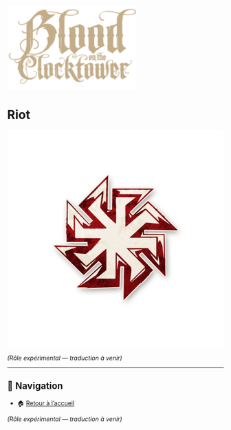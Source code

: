 <p align="left">
  <a href="/botc-fr-bambi/">
    <img src="../images/logo.png" alt="Accueil BotC FR" width="300">
  </a>
</p>

# Riot

![Léviathan](../images/Icon_riot.png)


*(Rôle expérimental — traduction à venir)*  

---

## 📂 Navigation

- 🏠 [Retour à l’accueil](../README.md)


*(Rôle expérimental — traduction à venir)*  
